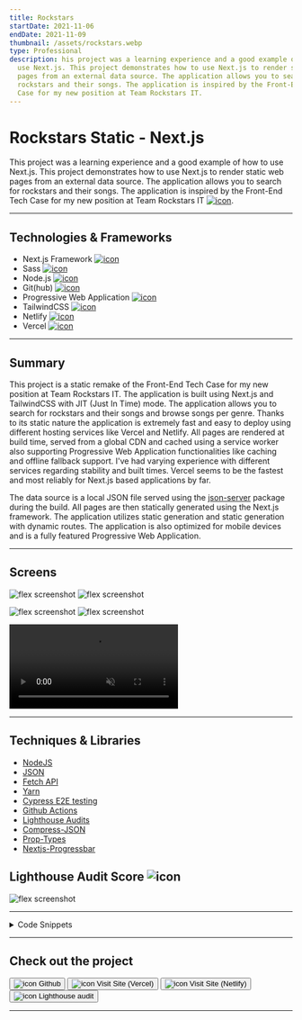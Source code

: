 ```yaml
---
title: Rockstars
startDate: 2021-11-06
endDate: 2021-11-09
thumbnail: /assets/rockstars.webp
type: Professional
description: his project was a learning experience and a good example of how to
  use Next.js. This project demonstrates how to use Next.js to render static web
  pages from an external data source. The application allows you to search for
  rockstars and their songs. The application is inspired by the Front-End Tech
  Case for my new position at Team Rockstars IT.
---
```

# Rockstars Static - Next.js

This project was a learning experience and a good example of how to use Next.js. This project demonstrates how to use 
Next.js to render static web pages from an external data source. The application allows you to search for rockstars and their songs.
The application is inspired by the Front-End Tech Case for my new position at Team Rockstars IT [![icon](/assets/rockstars_5.webp)](https://teamrockstars.nl/).

- - -

## Technologies & Frameworks

* Next.js Framework [![icon](/assets/nextjs.png)](https://nextjs.org/)
* Sass [![icon](/assets/sass.png)](https://sass-lang.com/)
* Node.js [![icon](/assets/nodejs.png)](https://www.nodejs.org/)
* Git(hub) [![icon](/assets/github.png)](https://www.github.com/)
* Progressive Web Application [![icon](/assets/pwa.png)](https://web.dev/progressive-web-apps/)
* TailwindCSS [![icon](/assets/tailwindcss.png)](https://tailwindcss.com/)
* Netlify [![icon](/assets/netlify.png)](https://netlify.com/)
* Vercel [![icon](/assets/vercel.png)](https://vercel.com/)

- - -

## Summary

This project is a static remake of the Front-End Tech Case for my new position at Team Rockstars IT. The application is
built using Next.js and TailwindCSS with JIT (Just In Time) mode. The application allows you to search for rockstars
and their songs and browse songs per genre. Thanks to its static nature the application is extremely fast and easy to deploy
using different hosting services like Vercel and Netlify. All pages are rendered at build time, served from a global CDN 
and cached using a service worker also supporting Progressive Web Application functionalities like caching and offline fallback support. 
I've had varying experience with different services regarding stability and built times. 
Vercel seems to be the fastest and most reliably for Next.js based applications by far.

The data source is a local JSON file served using the [json-server](https://www.npmjs.com/package/json-server) package during
the build. All pages are then statically generated using the Next.js framework. The application utilizes static generation
and static generation with dynamic routes. The application is also optimized for mobile devices and is a fully featured 
Progressive Web Application. 

- - -

## Screens

![flex screenshot](/assets/rockstars.webp)
![flex screenshot](/assets/rockstars_1.webp)

![flex screenshot](/assets/rockstars_2.webp)
![flex screenshot](/assets/rockstars_3.webp)

<video autoplay muted loop playsinline controls src="/assets/rockstars.webm"></video>

- - -

## Techniques & Libraries

* [NodeJS](https://nodejs.org/)
* [JSON](https://json.org/)
* [Fetch API](https://developer.mozilla.org/en-US/docs/Web/API/Fetch_API)
* [Yarn](https://yarnpkg.com/)
* [Cypress E2E testing](https://www.cypress.io/)
* [Github Actions](https://www.github.com/features/actions)
* [Lighthouse Audits](https://developers.google.com/web/tools/lighthouse/)
* [Compress-JSON](https://www.npmjs.com/package/compress-json)
* [Prop-Types](https://www.npmjs.com/package/prop-types)
* [Nextjs-Progressbar](https://www.npmjs.com/package/nextjs-progressbar)

## Lighthouse Audit Score ![icon](/assets/lighthouse.png)

![flex screenshot](/assets/lighthouse.png)

- - -

<details>
  <summary>Code Snippets</summary>
<div>

The following are some code snippets of pieces of code I'm proud of from this project. 
The snippets demonstrate clean, concise and powerful code following established best practices. *(Code has been compacted)*

**Artists pages with Dynamic routing**\
This is the /artists/\[artistName].js file. It is a dynamic route that is used to render the detail page for each artist. 
All artist pages are rendered using the Next.js framework with data provided by the local JSON server ran at build-time.

```javascript
export async function getStaticProps({ params }) {
    const songs = await MusicService.getSongsByArtistName(encodeURIComponent(params.name))

    return {
        props: {
            songs
        }
    }
}

export async function getStaticPaths() {
    const artists = await MusicService.getArtists()

    const paths = artists.map(artist => {
        return {
            params: {
                name: artist.name
            }
        }
    })

    return {
        paths,
        fallback: false
    }
}

export default function artist({ songs }) {
    const pageSize = 25
    const router = useRouter()
    const [filteredSongs, setFilteredSongs] = useState(songs)
    const [page, setPage] = useState(1)

    const albums = songs?.map(song => song.album).filter((album, index, self) => self.indexOf(album) === index)
    const oldest = songs?.length ? songs?.reduce((a, b) => a.year < b.year ? a : b) : ''
    const newest = songs?.length ? songs?.reduce((a, b) => a.year > b.year ? a : b) : ''

    const filterSongs = (e) => {
        triggerLoader(router)
        setPage(1)
        setFilteredSongs(songs?.filter(song => {
            return Object.values({...song, spotifyId: ''}).some(value => {
                return value?.toString().toLowerCase().includes(e.target.value.toLowerCase())
        })}))
    }

    return (
        <div id="artist" className="flex flex-wrap justify-between gap-2">
            <div className="flex justify-between flex-wrap gap-4 mb-4 w-full">
                <h1>Artist: "{router.query.name}"</h1>
                <input className="p-2 text-rockstar-grey w-full mobile:w-auto" placeholder="Search songs! 🎵" onChange={e => filterSongs(e)}/>
                <span className="text-xl w-full -mb-4">{oldest.year} - {newest.year}</span>
                <span className="text-xl w-full -mb-4">{albums.length} Album<SOrNot arrayLength={albums.length}/></span>
                <h2 className="w-full -mb-4">{filteredSongs.length} Song<SOrNot arrayLength={filteredSongs.length} withColon /></h2>
            </div>
            {filteredSongs.slice(0, page * pageSize).length ? filteredSongs.slice(0, page * pageSize).map(song =>
                <SongCard key={song.id} song={song} showGenre/>
            ) : <h3>No results...</h3>}
            {filteredSongs.length > 50 && <ScrollToTopButton/>}
            {!(filteredSongs.slice(0, page * pageSize).length === filteredSongs.length) &&
            <LoadMoreButton fullWidth loadMore={() => { triggerLoader(router); setPage(page + 1) }}/>}
        </div>
    )
}
```

**All Songs page**\
This is the all songs page. It is a static route that is used to render the page that lists all songs. 
It features advanced filtering on each property of a song and rudimentary sorting. 
Song elements are dynamically rendered using the React.js framework.
It also demonstrates how to treat large amounts of data using JSON compression.

```javascript
export async function getStaticProps() {
    let songs = await MusicService.getSongs()

    songs = songs.map(song => { // Trim unneeded properties from songs
        const { id, bpm, duration, shortname, ...trimmedSongs } = song
        return trimmedSongs
    })

    songs = compress(songs)

    return {
        props: {
            songs
        }
    }
}

export default function Songs({songs}) {
    const pageSize = 50
    const router = useRouter()
    songs = decompress(songs)
    const [filteredSongs, setFilteredSongs] = useState(songs)
    const [page, setPage] = useState(1)

    const filterSongs = (e) => {
        triggerLoader(router)
        setPage(1)
        setFilteredSongs(songs?.filter(song => {
            return Object.values({...song, spotifyId: ''}).some(value => {
                return value?.toString().toLowerCase().includes(e.target.value.toLowerCase())
            })
        }))
    }

    return (
        <div id="songs" className="flex flex-wrap justify-between gap-2">
            <div className="flex justify-between flex-wrap gap-4 mb-4 w-full">
                <div className="flex items-center gap-4 w-full mobile:w-auto justify-between mobile:justify-start">
                    <h1>All Songs</h1>
                    <button className="button !p-2 shadow-3xl !w-auto" onClick={() => setFilteredSongs([...filteredSongs].reverse())}>Sort ⇕</button>
                </div>
                <input className="p-2 text-rockstar-grey  w-full mobile:w-auto" placeholder="Search songs! 🎵" onChange={e => filterSongs(e)}/>
            </div>

            {filteredSongs.slice(0, page * pageSize).length ? filteredSongs.slice(0, page * pageSize).map(song =>
                <SongCard showArtist showGenre key={`${song.name} ${song.artist}`} song={song}/>
            ) : <h3>No results...</h3>}
            {filteredSongs.length >= 50 && <ScrollToTopButton/>}
            {!(filteredSongs.slice(0, page * pageSize).length === filteredSongs.length) &&
            <LoadMoreButton fullWidth loadMore={() => { triggerLoader(router); setPage(page + 1) }}/>}
        </div>
    )
}
```

</div>
</details>

- - -

## Check out the project

[<button>![icon](/assets/github.png) Github</button>](https://github.com/alianza/rockstars_static)
[<button>![icon](/assets/vercel.png) Visit Site (Vercel)</button>](https://rockstars-static.vercel.app/)
[<button>![icon](/assets/netlify.png) Visit Site (Netlify)</button>](https://rockstars.jwvbremen.nl/)
[<button>![icon](/assets/lighthouse.png) Lighthouse audit</button>](/projects/rockstars/lighthouse.html)

- - -
